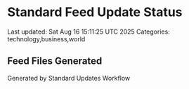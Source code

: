 # Standard Feed Update Status
Last updated: Sat Aug 16 15:11:25 UTC 2025
Categories: technology,business,world

## Feed Files Generated

Generated by Standard Updates Workflow

